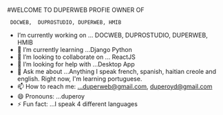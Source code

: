 #WELCOME TO DUPERWEB PROFIE
OWNER OF 
```
 DOCWEB,  DUPROSTUDIO, DUPERWEB, HMIB
```
- I’m currently working on ... DOCWEB,  DUPROSTUDIO, DUPERWEB, HMIB
- 🌱 I’m currently learning ...Django Python
- 👯 I’m looking to collaborate on ... ReactJS
- 🤔 I’m looking for help with ...Desktop App
- 💬 Ask me about ...Anything
I speak french, spanish, haitian creole and english. Right now, I'm learning portuguese.
- 📫 How to reach me: ...duperweb@gmail.com, duperoyd@gmail.com
- 😄 Pronouns: ...duperoy
- ⚡ Fun fact: ...I speak 4 different languages
